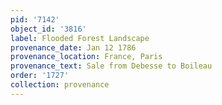 ```yaml
---
pid: '7142'
object_id: '3816'
label: Flooded Forest Landscape
provenance_date: Jan 12 1786
provenance_location: France, Paris
provenance_text: Sale from Debesse to Boileau
order: '1727'
collection: provenance
---
```

